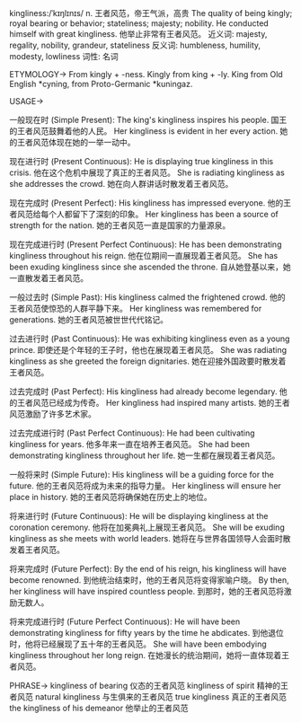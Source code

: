 kingliness:/ˈkɪŋlɪnɪs/
n.
王者风范，帝王气派，高贵
The quality of being kingly; royal bearing or behavior; stateliness; majesty; nobility.
He conducted himself with great kingliness. 他举止非常有王者风范。
近义词: majesty, regality, nobility, grandeur, stateliness
反义词: humbleness, humility, modesty, lowliness
词性: 名词

ETYMOLOGY->
From kingly + -ness.  Kingly from king + -ly. King from Old English *cyning, from Proto-Germanic *kuningaz.

USAGE->

一般现在时 (Simple Present):
The king's kingliness inspires his people. 国王的王者风范鼓舞着他的人民。
Her kingliness is evident in her every action. 她的王者风范体现在她的一举一动中。

现在进行时 (Present Continuous):
He is displaying true kingliness in this crisis. 他在这个危机中展现了真正的王者风范。
She is radiating kingliness as she addresses the crowd.  她在向人群讲话时散发着王者风范。

现在完成时 (Present Perfect):
His kingliness has impressed everyone. 他的王者风范给每个人都留下了深刻的印象。
Her kingliness has been a source of strength for the nation. 她的王者风范一直是国家的力量源泉。

现在完成进行时 (Present Perfect Continuous):
He has been demonstrating kingliness throughout his reign.  他在位期间一直展现着王者风范。
She has been exuding kingliness since she ascended the throne. 自从她登基以来，她一直散发着王者风范。


一般过去时 (Simple Past):
His kingliness calmed the frightened crowd. 他的王者风范使惊恐的人群平静下来。
Her kingliness was remembered for generations. 她的王者风范被世世代代铭记。


过去进行时 (Past Continuous):
He was exhibiting kingliness even as a young prince.  即使还是个年轻的王子时，他也在展现着王者风范。
She was radiating kingliness as she greeted the foreign dignitaries.  她在迎接外国政要时散发着王者风范。


过去完成时 (Past Perfect):
His kingliness had already become legendary. 他的王者风范已经成为传奇。
Her kingliness had inspired many artists. 她的王者风范激励了许多艺术家。


过去完成进行时 (Past Perfect Continuous):
He had been cultivating kingliness for years. 他多年来一直在培养王者风范。
She had been demonstrating kingliness throughout her life. 她一生都在展现着王者风范。


一般将来时 (Simple Future):
His kingliness will be a guiding force for the future. 他的王者风范将成为未来的指导力量。
Her kingliness will ensure her place in history. 她的王者风范将确保她在历史上的地位。


将来进行时 (Future Continuous):
He will be displaying kingliness at the coronation ceremony. 他将在加冕典礼上展现王者风范。
She will be exuding kingliness as she meets with world leaders.  她将在与世界各国领导人会面时散发着王者风范。


将来完成时 (Future Perfect):
By the end of his reign, his kingliness will have become renowned. 到他统治结束时，他的王者风范将变得家喻户晓。
By then, her kingliness will have inspired countless people. 到那时，她的王者风范将激励无数人。


将来完成进行时 (Future Perfect Continuous):
He will have been demonstrating kingliness for fifty years by the time he abdicates. 到他退位时，他将已经展现了五十年的王者风范。
She will have been embodying kingliness throughout her long reign. 在她漫长的统治期间，她将一直体现着王者风范。


PHRASE->
kingliness of bearing  仪态的王者风范
kingliness of spirit 精神的王者风范
natural kingliness  与生俱来的王者风范
true kingliness 真正的王者风范
the kingliness of his demeanor 他举止的王者风范
